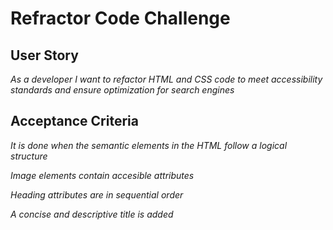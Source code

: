 # Refractor Code Challenge

## User Story

*As a developer I want to refactor HTML and CSS code to meet accessibility standards and ensure optimization for search engines*

## Acceptance Criteria

*It is done when the semantic elements in the HTML follow a logical structure*

*Image elements contain accesible attributes*

*Heading attributes are in sequential order*

*A concise and descriptive title is added*

